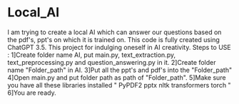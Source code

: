 # Local_AI
I am trying to create a local AI which can answer our questions based on the pdf's, ppt's on which it is trained on.
This code is fully created using ChatGPT 3.5.
This project for indulging oneself in AI creativity.
Steps to USE :
  1]Create folder name AI, put main.py, text_extraction.py, text_preprocessing.py and question_answering.py in it.
  2]Create folder name "Folder_path" in AI.
  3]Put all the ppt's and pdf's into the "Folder_path"
  4]Open main.py and put folder path as path of "Folder_path".
  5]Make sure you have all these libraries installed " PyPDF2 pptx nltk transformers torch "
  6]You are ready.
